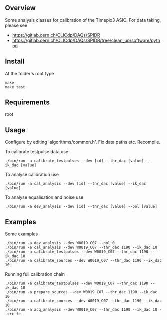 ## Overview
Some analysis classes for calibration of the Timepix3 ASIC. For data taking, please see
- https://gitlab.cern.ch/CLICdp/DAQs/SPIDR
- https://gitlab.cern.ch/CLICdp/DAQs/SPIDR/tree/clean_up/software/python


## Install
At the folder's root type
```
make  
make test
```

## Requirements
root


## Usage

Configure by editing 'algorithms/common.h'. Fix data paths etc. Recompile.

To calibrate testpulse data use
```
./bin/run -a calibrate_testpulses --dev [id] --thr_dac [value] --ik_dac [value]
```

To analyse calibration use
```
./bin/run -a cal_analysis --dev [id] --thr_dac [value] --ik_dac [value]
```

To analyse equalisation and noise use
```
./bin/run -a dev_analysis --dev [id] --thr_dac [value] --pol [value]
```

## Examples

Some examples
```
./bin/run -a dev_analysis --dev W0019_C07 --pol 0
./bin/run -a cal_analysis --dev W0019_C07 --thr_dac 1190 --ik_dac 10
./bin/run -a calibrate_testpulses --dev W0019_C07 --thr_dac 1190 --ik_dac 10
./bin/run -a calibrate_sources --dev W0019_C07 --thr_dac 1190 --ik_dac 10
```

Running full calibration chain
```
./bin/run -a calibrate_testpulses --dev W0019_C07 --thr_dac 1190 --ik_dac 10
./bin/run -a prepare_sources --dev W0019_C07 --thr_dac 1190 --ik_dac 10
./bin/run -a calibrate_sources --dev W0019_C07 --thr_dac 1190 --ik_dac 10
./bin/run -a acq_analysis --dev W0019_C07 --thr_dac 1190 --ik_dac 10 --src fe
```
